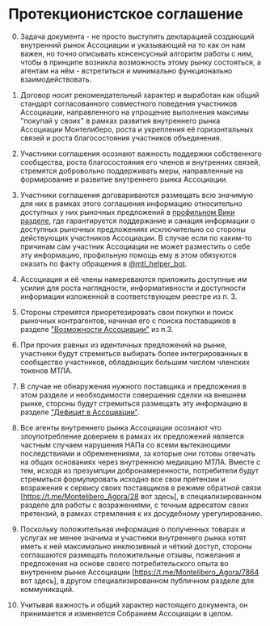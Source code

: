 # Протекционистское соглашение

0. Задача документа - не просто выступить декларацией создающий внутренний рынок Ассоциации и указывающий на то как он
   нам важен, но точно описывать консенсусный алгоритм работы с ним, чтобы в принципе возникла возможность этому рынку
   состояться, а агентам на нём - встретиться и минимально функционально взаимодействовать.


1. Договор носит рекомендательный характер и выработан как общий стандарт согласованного совместного поведения
   участников Ассоциации, направленного на упрощение выполнения максимы "покупай у своих" в рамках развития внутреннего
   рынка Ассоциации Монтелиберо, роста и укрепления её горизонтальных связей и роста благосостояния участников
   объединения.


2. Участники соглашения осознают важность поддержки собственного сообщества, роста благосостояния его членов и
   внутренних связей, стремятся добровольно поддерживать меры, направленные на формирование и развитие внутреннего рынка
   Ассоциации.


3. Участники соглашения договариваются размещать всю значимую для них в рамках этого соглашения информацию относительно
   доступных у них рыночных предложений в [профильном Вики разделе](https://monte.wiki/ru/Возможности_в_Ассоциации), 
   где гарантируется поддержание и санация информации о доступных рыночных предложениях исключительно со стороны
   действующих участников Ассоциации. В случае если по каким-то причинам сам участник Ассоциации не может разместить 
   о себе эту информацию, профильную помощь ему в этом обязуются оказать по факту обращения
   в [@mtl_helper_bot](https://t.me/mtl_helper_bot).


4. Ассоциация и её члены намереваются приложить доступные им усилия для роста наглядности, информативности и доступности
   информации изложенной в соответствующем реестре из п. 3.


5. Стороны стремятся приоретезировать свои покупки и поиск рыночных контрагентов, начиная его с поиска поставщиков в
   разделе ["Возможности Ассоциации"](https://monte.wiki/ru/Возможности_в_Ассоциации) из п.3.


6. При прочих равных из идентичных предложений на рынке, участники будут стремиться выбирать более интегрированных в
   сообщество участников, обладающих большим числом членских токенов МТЛА.


7. В случае не обнаружения нужного поставщика и предложения в этом разделе и необходимости совершения сделки на внешнем
   рынке, стороны будут стремиться размещать эту информацию в разделе
   ["Дефицит в Ассоциации"](https://monte.wiki/ru/Возможности_в_Ассоциации#Дефицит_в_Ассоциации).


8. Все агенты внутреннего рынка Ассоциации осознают что злоупотребление доверием в рамках их предложений является
   частным случаем нарушения НАПа со всеми вытекающими последствиями и обременениями, за которые они готовы отвечать на
   общих основаниях через внутреннюю медиацию МТЛА. Вместе с тем, исходя из презумпции добронамеренности, потребители
   будут стремиться формулировать исходно все свои претензии и возражения к сервису своих поставщиков в режиме обратной
   связи [https://t.me/Montelibero_Agora/28 вот здесь], в специализированном разделе для работы с возражениями, с точным
   адресатом своих претензий, в рамках стремления к их досудебному урегулированию.


9. Поскольку положительная информация о полученных товарах и услугах не менее значима и участники внутреннего рынка
   хотят иметь к ней максимально инклюзивный и чёткий доступ, стороны соглашаются размещать положительные отзывы,
   пожелания и предложения на основе своего потребительского опыта во внутреннем рынке
   Ассоциации [https://t.me/Montelibero_Agora/7864 вот здесь], в другом специализированном публичном разделе для
   коммуникаций.


10. Учитывая важность и общий характер настоящего документа, он принимается и изменяется Собранием Ассоциации в целом.

